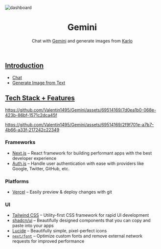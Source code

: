 ![dashboard](https://github.com/Valentin1495/Gemini/assets/69514169/ad62ee4a-37a1-49ca-8a71-41518038caf6)

<h1 align="center">Gemini</h1>

<p align="center">
  Chat with <a href="https://ai.google.dev/">Gemini</a> and generate images from <a href="https://developers.kakao.com/product/karlo">Karlo
</p>
<br/>

## Introduction

- Chat
- Generate Image from Text

## Tech Stack + Features

https://github.com/Valentin1495/Gemini/assets/69514169/7d0ea1b0-068e-423b-86bf-1571c2dca45f

https://github.com/Valentin1495/Gemini/assets/69514169/2f9f701e-a7b7-4b66-a33f-217242c22349

### Frameworks

- [Next.js](https://nextjs.org/) – React framework for building performant apps with the best developer experience
- [Auth.js](https://authjs.dev/) – Handle user authentication with ease with providers like Google, Twitter, GitHub, etc.

### Platforms

- [Vercel](https://vercel.com/) – Easily preview & deploy changes with git

### UI

- [Tailwind CSS](https://tailwindcss.com/) – Utility-first CSS framework for rapid UI development
- [shadcn/ui](https://ui.shadcn.com/) – Beautifully designed components that you can copy and paste into your apps
- [Lucide](https://lucide.dev/) – Beautifully simple, pixel-perfect icons
- [`next/font`](https://nextjs.org/docs/basic-features/font-optimization) – Optimize custom fonts and remove external network requests for improved performance
